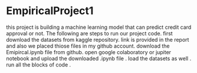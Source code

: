 # EmpiricalProject1
this project is building a machine learning model that can predict credit card approval or not. 
The following are steps to run our project code. 
first download the datasets from kaggle repository. link is provided in the report and also we placed thiose files in my github account. 
download the Emipircal.ipynb file from github.
open google colaboratory or jupiter notebook and upload the downloaded .ipynb file .
load the datasets as well .
run all the blocks of code .
